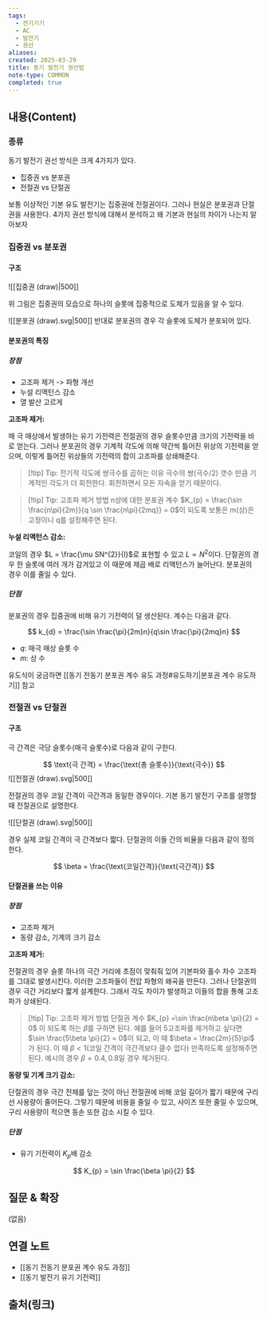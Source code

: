 ```yaml
---
tags:
  - 전기기기
  - AC
  - 발전기
  - 권선
aliases: 
created: 2025-03-29
title: 동기 발전기 권선법
note-type: COMMON
completed: true
---
```


## 내용(Content)

### 종류

동기 발전기 권선 방식은 크게 4가지가 있다.

- 집중권 vs 분포권
- 전절권 vs 단절권

보통 이상적인 기본 유도 발전기는 집중권에 전절권이다. 그러나 현실은 분포권과 단절권을 사용한다. 4가지 권선 방식에 대해서 분석하고 왜 기본과 현실의 차이가 나는지 알아보자

### 집중권 vs 분포권

#### 구조

![[집중권 (draw)|500]]

위 그림은 집중권의 모습으로 하나의 슬롯에 집중적으로 도체가 있음을 알 수 있다.

![[분포권 (draw).svg|500]]
반대로 분포권의 경우 각 슬롯에 도체가 분포되어 있다.

#### 분포권의 특징

##### 장점

- 고조파 제거 -> 파형 개선
- 누설 리액턴스 감소
- 열 발산 고르게

**고조파 제거:**

매 극 매상에서 발생하는 유기 기전력은 전절권의 경우 슬롯수만큼 크기의 기전력을 바로 얻는다. 그러나 분포권의 경우 기계적 각도에 의해 약간씩 틀어진 위상의 기전력을 얻으며, 이렇게 틀어진 위상들의 기전력의 합이 고조파를 상쇄해준다.


>[!tip] Tip: 전기적 각도에 쌍극수를 곱하는 이유
>극수의 쌍(극수/2) 갯수 만큼 기계적인 각도가 더 회전한다. 회전하면서 모든 자속을 얻기 때문이다.

>[!tip] Tip: 고조파 제거 방법
>n상에 대한 분포권 계수 $K_{p} = \frac{\sin \frac{n\pi}{2m}}{q \sin \frac{n\pi}{2mq}} = 0$이 되도록 보통은 m(상)은 고정이니 q를 설정해주면 된다. 

**누설 리액턴스 감소:**

코일의 경우 $L = \frac{\mu SN^{2}}{l}$로 표현할 수 있고 $L \propto N^{2}$이다. 단절권의 경우 한 슬롯에 여러 개가 감겨있고 이 때문에 제곱 배로 리액턴스가 늘어난다. 분포권의 경우 이를 줄일 수 있다.

##### 단점

분포권의 경우 집중권에 비해 유기 기전력이 덜 생산된다. 계수는 다음과 같다.

$$
k_{d} = \frac{\sin \frac{\pi}{2m}n}{q\sin \frac{\pi}{2mq}n} 
$$

- $q$: 매극 매상 슬롯 수
- $m$: 상 수

유도식이 궁금하면 [[동기 전동기 분포권 계수 유도 과정#유도하기|분포권 계수 유도하기]] 참고

### 전절권 vs 단절권

#### 구조

극 간격은 극당 슬롯수(매극 슬롯수)로 다음과 같이 구한다.

$$
\text{극 간격} = \frac{\text{총 슬롯수}}{\text{극수}}
$$
![[전절권 (draw).svg|500]]

전절권의 경우 코일 간격이 극간격과 동일한 경우이다. 기본 동기 발전기 구조를 설명할 때 전절권으로 설명한다.

![[단절권 (draw).svg|500]]

 경우 실제 코일 간격이 극 간격보다 짧다. 단절권의 이들 간의 비율을 다음과 같이 정의한다.

$$
\beta = \frac{\text{코일간격}}{\text{극간격}}
$$

#### 단절권을 쓰는 이유

##### 장점
- 고조파 제거
- 동량 감소, 기계의 크기 감소

**고조파 제거:**

전절권의 경우 슬롯 하나의 극간 거리에 초점이 맞춰줘 있어 기본파와 홀수 차수 고조파를 그대로 발생시킨다. 이러한 고조파들이 전압 파형의 왜곡을 만든다.  그러나 단절권의 경우 극간 거리보다 짧게 설계한다. 그래서 각도 차이가 발생하고 이들의 합을 통해 고조파가 상쇄된다. 

>[!tip] Tip: 고조파 제거 방법
>단절권 계수 $K_{p} =\sin \frac{n\beta \pi}{2} = 0$ 이 되도록 하는 $\beta$를 구하면 된다. 예를 들어 5고조파를 제거하고 싶다면 $\sin \frac{5\beta \pi}{2} = 0$이 되고, 이 때 $\beta = \frac{2m}{5}\pi$ 가 된다. 이 때 $\beta <1$(코일 간격이 극간격보다 클수 없다) 만족하도록 설정해주면 된다. 예시의 경우 $\beta = 0.4, 0.8$일 경우 제거된다.

**동량 및 기계 크기 감소:**

단절권의 경우 극간 전체를 덮는 것이 아닌 전절권에 비해 코일 길이가 짧기 때문에 구리선 사용량이 줄어든다. 그렇기 때문에 비용을 줄일 수 있고, 사이즈 또한 줄일 수 있으며, 구리 사용량이 적으면 동손 또한 감소 시킬 수 있다.



##### 단점
- 유기 기전력이 $K_{p}$배 감소


$$
K_{p} = \sin \frac{\beta \pi}{2}
$$

## 질문 & 확장

(없음)

## 연결 노트

- [[동기 전동기 분포권 계수 유도 과정]]
- [[동기 발전기 유기 기전력]]

## 출처(링크)

